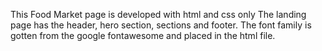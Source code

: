 This Food Market page is developed with html and css only
The landing page has the header, hero section, sections and footer. 
The font family is gotten from the google fontawesome and placed in the html file.